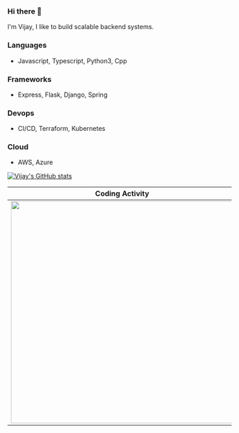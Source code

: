 ### Hi there 👋

I'm Vijay, I like to build scalable backend systems.

### Languages
- Javascript, Typescript, Python3, Cpp
### Frameworks
- Express, Flask, Django, Spring
### Devops
- CI/CD, Terraform, Kubernetes
### Cloud
- AWS, Azure

[![Vijay's GitHub stats](https://github-readme-stats.vercel.app/api?username=MayThirtyOne&show_icons=true&include_all_commits=true&theme=buefy&hide_border=true)](https://github.com/anuraghazra/github-readme-stats)



Coding Activity             |  Languages
:-------------------------:|:-------------------------:
<img src = "https://wakatime.com/share/@3d61b299-a162-4116-99c7-f152e2f8d1b3/f33f589e-743f-43d9-98d1-eff4c5b39bcf.svg" width = "500">  |  <img src = "https://wakatime.com/share/@3d61b299-a162-4116-99c7-f152e2f8d1b3/8ba26b3d-af25-4e85-8a17-78eb773739f5.svg" width = "500">






